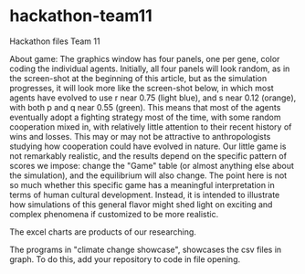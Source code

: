 # hackathon-team11
Hackathon files Team 11


About game:
The graphics window has four panels, one per gene, color coding the individual agents. Initially, all four panels will look random, as in the screen-shot at the beginning of this article, but as the simulation progresses, it will look more like the screen-shot below, in which most agents have evolved to use r near 0.75 (light blue), and s near 0.12 (orange), with both p and q near 0.55 (green). This means that most of the agents eventually adopt a fighting strategy most of the time, with some random cooperation mixed in, with relatively little attention to their recent history of wins and losses.
This may or may not be attractive to anthropologists studying how cooperation could have evolved in nature. Our little game is not remarkably realistic, and the results depend on the specific pattern of scores we impose: change the "Game" table (or almost anything else about the simulation), and the equilibrium will also change. The point here is not so much whether this specific game has a meaningful interpretation in terms of human cultural development. Instead, it is intended to illustrate how simulations of this general flavor might shed light on exciting and complex phenomena if customized to be more realistic.

The excel charts are products of our researching.

The programs in "climate change showcase", showcases the csv files in graph. To do this, add your repository to code in file opening.
